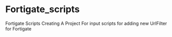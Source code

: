 # Fortigate_scripts
Fortigate Scripts
Creating A Project For input scripts for adding new UrlFilter for Fortigate
